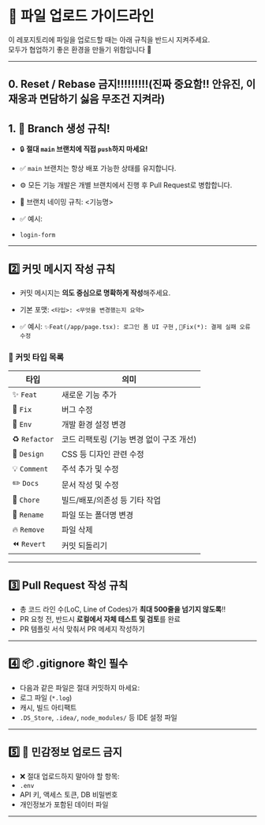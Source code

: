 # 📁 파일 업로드 가이드라인

이 레포지토리에 파일을 업로드할 때는 아래 규칙을 반드시 지켜주세요.  
모두가 협업하기 좋은 환경을 만들기 위함입니다 🙏

---
## 0. Reset / Rebase 금지!!!!!!!!!(진짜 중요함!! 안유진, 이재웅과 면담하기 싫음 무조건 지켜라)

## 1. 📂 Branch 생성 규칙!

- 🔒 **절대 `main` 브랜치에 직접 `push`하지 마세요!**
- ✅ `main` 브랜치는 항상 배포 가능한 상태를 유지합니다.
- ⚙️ 모든 기능 개발은 개별 브랜치에서 진행 후 Pull Request로 병합합니다.
- 🔧 브랜치 네이밍 규칙: <기능명> 

- ✅ 예시:
- `login-form`

---

## 2️⃣ 커밋 메시지 작성 규칙

- 커밋 메시지는 **의도 중심으로 명확하게 작성**해주세요.
- 기본 포맷: `<타입>: <무엇을 변경했는지 요약>`

- ✅ 예시:
  `✨Feat(/app/page.tsx): 로그인 폼 UI 구현`
  , `🐛Fix(*): 결제 실패 오류 수정`



### 🔖 커밋 타입 목록

| 타입        | 의미                                     |
|-------------|------------------------------------------|
| ✨ `Feat`     | 새로운 기능 추가                          |
| 🐛 `Fix`      | 버그 수정                                 |
| 🔨 `Env`      | 개발 환경 설정 변경                        |
| ♻️ `Refactor` | 코드 리팩토링 (기능 변경 없이 구조 개선)   |
| 💄 `Design`   | CSS 등 디자인 관련 수정                   |
| 💡 `Comment`  | 주석 추가 및 수정                         |
| ✏️ `Docs`     | 문서 작성 및 수정                         |
| 👷 `Chore`    | 빌드/배포/의존성 등 기타 작업              |
| 🚚 `Rename`   | 파일 또는 폴더명 변경                     |
| 🔥 `Remove`   | 파일 삭제                                 |
| ⏪ `Revert`   | 커밋 되돌리기                             |

---

## 3️⃣ Pull Request 작성 규칙

- 총 코드 라인 수(LoC, Line of Codes)가 **최대 500줄을 넘기지 않도록**!!
- PR 요청 전, 반드시 **로컬에서 자체 테스트 및 검토**를 완료
- PR 템플릿 서식 맞춰서 PR 메세지 작성하기

---

## 4️⃣ 📦 .gitignore 확인 필수

- 다음과 같은 파일은 절대 커밋하지 마세요:
- 로그 파일 (`*.log`)
- 캐시, 빌드 아티팩트
- `.DS_Store`, `.idea/`, `node_modules/` 등 IDE 설정 파일

---

## 5️⃣ 🔐 민감정보 업로드 금지

- ❌ 절대 업로드하지 말아야 할 항목:
- `.env`
- API 키, 액세스 토큰, DB 비밀번호
- 개인정보가 포함된 데이터 파일

---
